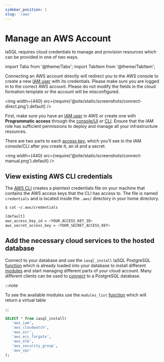 ```yaml
---
sidebar_position: 1
slug: '/aws'
---
```


# Manage an AWS Account

IaSQL requires cloud credentials to manage and provision resources which can be provided in one of two ways.

import Tabs from '@theme/Tabs';
import TabItem from '@theme/TabItem';

<Tabs>
  <TabItem value="Option 1: Connect an account directly" label="Option 1: Connect an account directly" default>

  Connecting an AWS account directly will redirect you to the AWS console to create a new [IAM user](https://docs.aws.amazon.com/IAM/latest/UserGuide/id_users.html) with its credentials. Please make sure you are logged in to the correct AWS account. Please do not modify the fields in the cloud formation template or the account will be misconfigured.

  <img width={440} src={require('@site/static/screenshots/connect-direct.png').default} />

  </TabItem>
  <TabItem value="Option 2: Provide the credentials manually" label="Option 2: Provide the credentials manually">

  First, make sure you have an [IAM user](https://docs.aws.amazon.com/IAM/latest/UserGuide/id_users.html) in AWS or create one with **Programmatic access** through the [console/UI](https://docs.aws.amazon.com/IAM/latest/UserGuide/id_users_create.html#id_users_create_console) or [CLI](https://docs.aws.amazon.com/IAM/latest/UserGuide/id_users_create.html#id_users_create_cliwpsapi). Ensure that the IAM role has sufficient permissions to deploy and manage all your infrastructure resources.

  There are two parts to each [access key](https://docs.aws.amazon.com/general/latest/gr/aws-sec-cred-types.html#access-keys-and-secret-access-keys), which you’ll see in the IAM console/CLI after you create it, an id and a secret.

  <img width={440} src={require('@site/static/screenshots/connect-manual.png').default} />

  ## View existing AWS CLI credentials

  The [AWS CLI](https://docs.aws.amazon.com/cli/latest/userguide/getting-started-install.html) creates a plaintext credentials file on your machine that contains the AWS access keys that the CLI has access to. The file is named `credentials` and is located inside the `.aws/` directory in your home directory.

  ```bash
  $ cat ~/.aws/credentials

  [default]
  aws_access_key_id = <YOUR_ACCESS_KEY_ID>
  aws_secret_access_key = <YOUR_SECRET_ACCESS_KEY>
  ```

  </TabItem>
</Tabs>

## Add the necessary cloud services to the hosted database

Connect to your database and use the `iasql_install` IaSQL PostgreSQL [function](/function) which is already loaded into your database to install different [modules](/module) and start managing different parts of your cloud account. Many different clients can be used to [connect](/connect) to a PostgreSQL database.

:::note

To see the available modules use the `modules_list` [function](/function) which will return a virtual table

:::

```sql
SELECT * from iasql_install(
   'aws_iam',
   'aws_cloudwatch',
   'aws_ecr',
   'aws_ecs_fargate',
   'aws_elb',
   'aws_security_group',
   'aws_vpc'
);
```